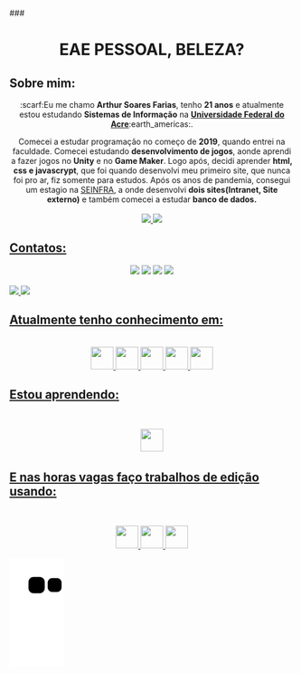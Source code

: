 ###<h1 align="center">EAE PESSOAL, BELEZA?</h1>

## Sobre mim: 
<div align="center">
:scarf:Eu me chamo <strong>Arthur Soares Farias</strong>, tenho <strong>21 anos</strong> e atualmente estou estudando <strong>Sistemas de Informação</strong> na <strong><a href="https://www.ufac.br">Universidade Federal do Acre</a></strong>:earth_americas:.<br>

Comecei a estudar programação no começo de <strong>2019</strong>, quando entrei na faculdade. Comecei estudando <strong>desenvolvimento de jogos</strong>, aonde aprendi a fazer jogos no <strong>Unity</strong> e no <strong>Game Maker</strong>. Logo após, decidi aprender <strong>html, css e javascrypt</strong>, que foi quando desenvolvi meu primeiro site, que nunca foi pro ar, fiz somente para estudos. Após os anos de pandemia, consegui um estagio na <a href="www.seinfra.ac.gov.br">SEINFRA</a>, a onde desenvolvi <strong>dois sites(Intranet, Site externo)</strong> e também comecei a estudar <strong>banco de dados.</strong><br>
<br><a href="https://github.com/ArthurSMK">
<img height="165em" src="https://github-readme-stats.vercel.app/api/top-langs/?username=ArthurSMK&layout=compact&langs_count=7&theme=dracula"/>
<img height="165em" src="https://github-readme-stats.vercel.app/api?username=ArthurSMK&show_icons=true&theme=dracula&include_all_commits=true&count_private=true"/>
</div>

## Contatos:

<div align="center">
<a href="https://www.youtube.com/channel/UC_BrS8vM5AW2BzcVRkZ4eqw" target="_blank"><img src="https://img.shields.io/badge/YouTube-FF0000?style=for-the-badge&logo=youtube&logoColor=white" target="_blank"></a>
<a href="https://instagram.com/arthursmk18" target="_blank"><img src="https://img.shields.io/badge/-Instagram-%23E4405F?style=for-the-badge&logo=instagram&logoColor=white" target="_blank"></a>
<a href="https://www.twitch.tv/arthursmk" target="_blank"><img src="https://img.shields.io/badge/Twitch-9146FF?style=for-the-badge&logo=twitch&logoColor=white" target="_blank"></a>
<a href="https://www.linkedin.com/in/arthur-soares-farias-154560245/" target="_blank"><img src="https://img.shields.io/badge/-LinkedIn-%230077B5?style=for-the-badge&logo=linkedin&logoColor=white" target="_blank"></a>
</div>

<div>
<br><a href="https://github.com/ArthurSMK">
<img height="165em" src="https://github-readme-stats.vercel.app/api/top-langs/?username=ArthurSMK&layout=compact&langs_count=7&theme=dracula"/>
<img height="165em" src="https://github-readme-stats.vercel.app/api?username=ArthurSMK&show_icons=true&theme=dracula&include_all_commits=true&count_private=true"/>
</div>

## <div align="left">Atualmente tenho conhecimento em:</div>
<div align="center">
<br><img src="https://cdn.jsdelivr.net/gh/devicons/devicon/icons/html5/html5-original.svg" width="40" height="40"/>
<img src="https://cdn.jsdelivr.net/gh/devicons/devicon/icons/css3/css3-original.svg" width="40" height="40"/>
<img src="https://cdn.jsdelivr.net/gh/devicons/devicon/icons/javascript/javascript-original.svg" width="40" height="40"/>
<img src="https://cdn.jsdelivr.net/gh/devicons/devicon/icons/cplusplus/cplusplus-original.svg" width="40" height="40"/>
<img src="https://cdn.jsdelivr.net/gh/devicons/devicon/icons/wordpress/wordpress-original.svg" width="40" height="40"/><br>
</div>

## <div align="left">Estou aprendendo:</div> 
<br><div align="center"><img src="https://cdn.jsdelivr.net/gh/devicons/devicon/icons/mysql/mysql-original-wordmark.svg" width="40" height="40"/><br>
</div>

## <div align="left">E nas horas vagas faço trabalhos de edição usando:</div> 
<br><div align="center"><img src="https://cdn.jsdelivr.net/gh/devicons/devicon/icons/premierepro/premierepro-original.svg" width="40" height="40"/>
<img src="https://cdn.jsdelivr.net/gh/devicons/devicon/icons/aftereffects/aftereffects-original.svg" width="40" height="40"/>
<img src="https://cdn.jsdelivr.net/gh/devicons/devicon/icons/photoshop/photoshop-plain.svg" width="40" height="40"/><br>
</div>
          

![Snake Gif](https://github.com/ArthurSMK/ArthurSMK/blob/output/github-contribution-grid-snake.svg)
